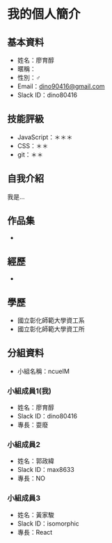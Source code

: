 # 我的個人簡介

## 基本資料
- 姓名：廖育醇
- 暱稱：
- 性別：♂
- Email：dino90416@gmail.com
- Slack ID：dino80416

## 技能評級
- JavaScript：＊＊＊
- CSS：＊＊
- git：＊＊

## 自我介紹
我是...

## 作品集
- 

## 經歷
- 

## 學歷
- 國立彰化師範大學資工系
- 國立彰化師範大學資工所

## 分組資料
- 小組名稱：ncueIM

### 小組成員1(我)
- 姓名：廖育醇
- Slack ID：dino80416
- 專長：耍廢

### 小組成員2
- 姓名：郭政緯
- Slack ID：max8633
- 專長：NO

### 小組成員3
- 姓名：黃家駿
- Slack ID：isomorphic
- 專長：React
